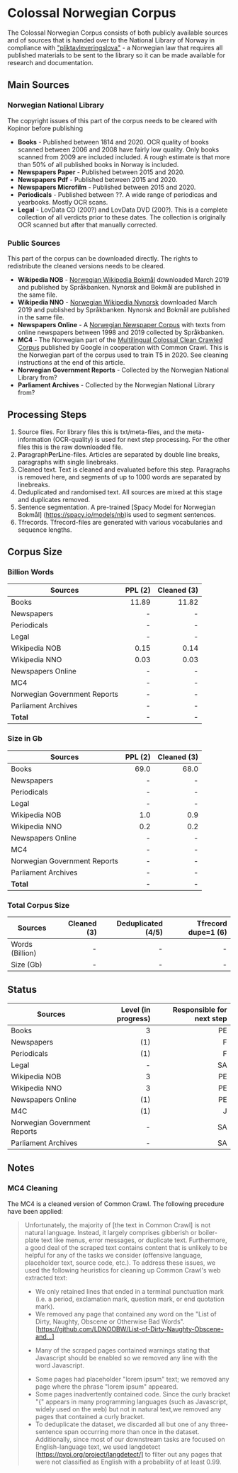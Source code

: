 # Colossal Norwegian Corpus
The Colossal Norwegian Corpus consists of both publicly available sources and of sources that is handed over to the National Library of Norway in compliance with ["pliktavleveringslova"](https://lovdata.no/dokument/NL/lov/1989-06-09-32) - a Norwegian law that requires all published materials to be sent to the library so it can be made available for research and documentation. 


## Main Sources
### Norwegian National Library
The copyright issues of this part of the corpus needs to be cleared with Kopinor before publishing
* **Books** - Published between 1814 and 2020. OCR quality of books scanned between 2006 and 2008 have fairly low quality. Only books scanned from 2009 are included included. A rough estimate is that more than 50% of all published books in Norway is included.
* **Newspapers Paper** - Published between 2015 and 2020. 
* **Newspapers Pdf** - Published between 2015 and 2020. 
* **Newspapers Microfilm** - Published between 2015 and 2020. 
* **Periodicals** - Published between ??. A wide range of periodicas and yearbooks. Mostly OCR scans.
* **Legal** - LovData CD (200?) and LovData DVD (200?). This is a complete collection of all verdicts prior to these dates. The collection is originally OCR scanned but after that manually corrected.


### Public Sources
This part of the corpus can be downloaded directly. The rights to redistribute the cleaned versions needs to be cleared.
* **Wikipedia NOB** - [Norwegian Wikipedia Bokmål](https://www.nb.no/sprakbanken/ressurskatalog/oai-nb-no-sbr-50/) downloaded March 2019 and published by Språkbanken. Nynorsk and Bokmål are published in the same file.
* **Wikipedia NNO** - [Norwegian Wikipedia Nynorsk](https://www.nb.no/sprakbanken/ressurskatalog/oai-nb-no-sbr-50/) downloaded March 2019 and published by Språkbanken. Nynorsk and Bokmål are published in the same file.
* **Newspapers Online** - A [Norwegian Newspaper Corpus](https://www.nb.no/sprakbanken/en/resource-catalogue/oai-nb-no-sbr-4/) with texts from online newspapers between 1998 and 2019 collected by Språkbanken. 
* **MC4** - The Norwegian part of the [Multilingual Colossal Clean Crawled Corpus](https://www.tensorflow.org/datasets/catalog/c4?hl=en) published by Google in cooperation with Common Crawl. This is the Norwegian part of the corpus used to train T5 in 2020. See cleaning instructions at the end of this article.
* **Norwegian Government Reports** - Collected by the Norwegian National Library from?
* **Parliament Archives** - Collected by the Norwegian National Library from?


## Processing Steps
1. Source files. For library files this is txt/meta-files, and the meta-information (OCR-quality) is used for next step processing. For the other files this is the raw downloaded file.
2. **P**aragraph**P**er**L**ine-files. Articles are separated by double line breaks, paragraphs with single linebreaks.
3. Cleaned text. Text is cleaned and evaluated before this step. Paragraphs is removed here, and segments of up to 1000 words are separated by linebreaks.
4. Deduplicated and randomised text. All sources are mixed at this stage and duplicates removed.
5. Sentence segmentation. A pre-trained [Spacy Model for Norwegian Bokmål] (https://spacy.io/models/nb)is used to segment sentences.
6. Tfrecords. Tfrecord-files are generated with various vocabularies and sequence lengths.


## Corpus Size
### Billion Words
| Sources  |  PPL (2) | Cleaned (3) |
| -------- |  -----:|  -----:| 
| Books  | 11.89 | 11.82 | 
| Newspapers | - | - | 
| Periodicals  | - |  - |
| Legal  | - |  - |
| Wikipedia NOB  | 0.15 |  0.14 | 
| Wikipedia NNO  | 0.03 |  0.03 | 
| Newspapers Online | - |  - |
| MC4  | - |  - | 
| Norwegian Government Reports  | - |  - | 
| Parliament Archives  | - |  - | 
| **Total**  |**-** |  **-** |


### Size in Gb
| Sources  |  PPL (2) | Cleaned (3) |
| -------- |  -----:|  -----:| 
| Books  | 69.0 | 68.0 | 
| Newspapers | - | - | 
| Periodicals  | - |  - |
| Legal  | - |  - |
| Wikipedia NOB  | 1.0 |  0.9 | 
| Wikipedia NNO  | 0.2 |  0.2 | 
| Newspapers Online | - |  - |
| MC4  | - |  - | 
| Norwegian Government Reports  | - |  - | 
| Parliament Archives  | - |  - | 
| **Total**  |**-** |  **-** |


### Total Corpus Size
| Sources  |  Cleaned (3) | Deduplicated (4/5) | Tfrecord dupe=1 (6) |
| -------- |  -----:|  -----:| -----:| 
| Words (Billion)  | - | - | - | 
| Size (Gb) | - | - | - |


## Status
| Sources  |  Level (in progress) | Responsible for next step |
| -------- |  -----:|  -----:| 
| Books  | 3 | PE | 
| Newspapers | (1) | F | 
| Periodicals  | (1) |  F |
| Legal  | - |  SA |
| Wikipedia NOB  | 3 |  PE | 
| Wikipedia NNO  | 3 |  PE | 
| Newspapers Online | (1) |  PE |
| M4C  | (1) |  J | 
| Norwegian Government Reports  | - |  SA | 
| Parliament Archives  | - |  SA | 

## Notes
### MC4 Cleaning
The MC4 is a cleaned version of Common Crawl. The following precedure have been applied:

> Unfortunately, the majority of [the text in Common Crawl] is not natural language. Instead, it largely comprises gibberish or boiler-plate text like menus, error messages, or duplicate text. Furthermore, a good deal of the scraped text contains content that is unlikely to be helpful for any of the tasks we consider (offensive language, placeholder text, source code, etc.). To address these issues, we used the following heuristics for cleaning up Common Crawl's web extracted text:
> - We only retained lines that ended in a terminal punctuation mark (i.e. a period, exclamation mark, question mark, or end quotation mark).
> - We removed any page that contained any word on the "List of Dirty, Naughty, Obscene or Otherwise Bad Words". [https://github.com/LDNOOBW/List-of-Dirty-Naughty-Obscene-and...]
> * Many of the scraped pages contained warnings stating that Javascript should be enabled so we removed any line with the word Javascript.
> - Some pages had placeholder "lorem ipsum" text; we removed any page where the phrase "lorem ipsum" appeared.
>- Some pages inadvertently contained code. Since the curly bracket "{" appears in many programming languages (such as Javascript, widely used on the web) but not in natural text,we removed any pages that contained a curly bracket.
> - To deduplicate the dataset, we discarded all but one of any three-sentence span occurring more than once in the dataset.
Additionally, since most of our downstream tasks are focused on English-language text, we used langdetect [https://pypi.org/project/langdetect/] to filter out any pages that were not classified as English with a probability of at least 0.99. 


